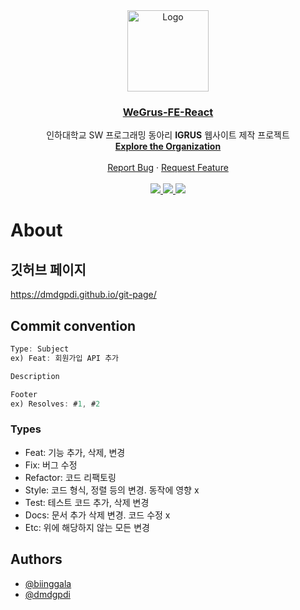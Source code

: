 <div align="center">
  <a href="https://github.com/WeGrus">
    <img src="https://user-images.githubusercontent.com/68049320/148059706-59c1967d-d035-49e1-9557-2149640a8d2a.png" alt="Logo" width="130" height="130">
  </a>
  <h3 align="center"><a href="https://wegrus.github.io/IGRUS-react-frontend/">WeGrus-FE-React</a></h3>

  <p align="center">
    인하대학교 SW 프로그래밍 동아리 <b>IGRUS</b> 웹사이트 제작 프로젝트
    <br />
    <a href="https://github.com/WeGrus"><strong>Explore the Organization</strong></a>
    <br /><br />
    <a href="https://github.com/WeGrus/WeGrus-FE-React/issues/new?assignees=imgzon3%2C+seonpilKim&labels=bug&template=bug_report.md&title=">Report Bug</a>
    ·
    <a href="https://github.com/WeGrus/WeGrus-FE-React/issues/new?assignees=&labels=enhancement&template=feature_request.md&title=">Request Feature</a>
    <br /><br />
    <a href="https://www.facebook.com/IGRUS-445343065594761/">
      <img src="https://img.shields.io/badge/Facebook-1877F2?style=flat-square&logo=Facebook&logoColor=white"/>
    </a>
    <a href="https://www.instagram.com/igrus_inha/">
      <img src="https://img.shields.io/badge/Instagram-E4405F?style=flat-square&logo=Instagram&logoColor=white"/>
    </a>
    <a href="http://pf.kakao.com/_BfRNs/chat">
      <img src="https://img.shields.io/badge/KakaoTalk-FFCD00?style=flat-square&logo=KakaoTalk&logoColor=white"/>
    </a>
  </p>
</div>

# About

## 깃허브 페이지
https://dmdgpdi.github.io/git-page/

## Commit convention

```javascript
Type: Subject
ex) Feat: 회원가입 API 추가

Description

Footer
ex) Resolves: #1, #2
```

### Types

- Feat: 기능 추가, 삭제, 변경
- Fix: 버그 수정
- Refactor: 코드 리팩토링
- Style: 코드 형식, 정렬 등의 변경. 동작에 영향 x
- Test: 테스트 코드 추가, 삭제 변경
- Docs: 문서 추가 삭제 변경. 코드 수정 x
- Etc: 위에 해당하지 않는 모든 변경

## Authors

- [@biinggala](https://www.github.com/biinggala)
- [@dmdgpdi](https://www.github.com/dmdfpdi)
